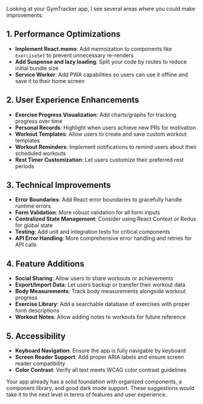 Looking at your GymTracker app, I see several areas where you could make improvements:

## 1. Performance Optimizations

- **Implement React.memo**: Add memoization to components like `ExerciseSet` to prevent unnecessary re-renders
- **Add Suspense and lazy loading**: Split your code by routes to reduce initial bundle size
- **Service Worker**: Add PWA capabilities so users can use it offline and save it to their home screen

## 2. User Experience Enhancements

- **Exercise Progress Visualization**: Add charts/graphs for tracking progress over time
- **Personal Records**: Highlight when users achieve new PRs for motivation
- **Workout Templates**: Allow users to create and save custom workout templates
- **Workout Reminders**: Implement notifications to remind users about their scheduled workouts
- **Rest Timer Customization**: Let users customize their preferred rest periods

## 3. Technical Improvements

- **Error Boundaries**: Add React error boundaries to gracefully handle runtime errors
- **Form Validation**: More robust validation for all form inputs
- **Centralized State Management**: Consider using React Context or Redux for global state
- **Testing**: Add unit and integration tests for critical components
- **API Error Handling**: More comprehensive error handling and retries for API calls

## 4. Feature Additions

- **Social Sharing**: Allow users to share workouts or achievements
- **Export/Import Data**: Let users backup or transfer their workout data
- **Body Measurements**: Track body measurements alongside workout progress
- **Exercise Library**: Add a searchable database of exercises with proper form descriptions
- **Workout Notes**: Allow adding notes to workouts for future reference

## 5. Accessibility

- **Keyboard Navigation**: Ensure the app is fully navigable by keyboard
- **Screen Reader Support**: Add proper ARIA labels and ensure screen reader compatibility
- **Color Contrast**: Verify all text meets WCAG color contrast guidelines

Your app already has a solid foundation with organized components, a component library, and good dark mode support. These suggestions would take it to the next level in terms of features and user experience.